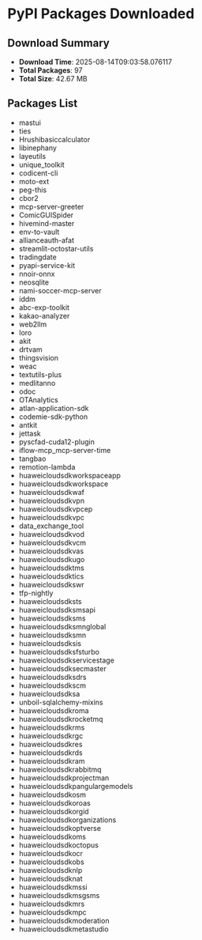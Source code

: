 # PyPI Packages Downloaded

## Download Summary
- **Download Time**: 2025-08-14T09:03:58.076117
- **Total Packages**: 97
- **Total Size**: 42.67 MB

## Packages List
- mastui
- ties
- Hrushibasiccalculator
- libinephany
- layeutils
- unique_toolkit
- codicent-cli
- moto-ext
- peg-this
- cbor2
- mcp-server-greeter
- ComicGUISpider
- hivemind-master
- env-to-vault
- allianceauth-afat
- streamlit-octostar-utils
- tradingdate
- pyapi-service-kit
- nnoir-onnx
- neosqlite
- nami-soccer-mcp-server
- iddm
- abc-exp-toolkit
- kakao-analyzer
- web2llm
- loro
- akit
- drtvam
- thingsvision
- weac
- textutils-plus
- medlitanno
- odoc
- OTAnalytics
- atlan-application-sdk
- codemie-sdk-python
- antkit
- jettask
- pyscfad-cuda12-plugin
- iflow-mcp_mcp-server-time
- tangbao
- remotion-lambda
- huaweicloudsdkworkspaceapp
- huaweicloudsdkworkspace
- huaweicloudsdkwaf
- huaweicloudsdkvpn
- huaweicloudsdkvpcep
- huaweicloudsdkvpc
- data_exchange_tool
- huaweicloudsdkvod
- huaweicloudsdkvcm
- huaweicloudsdkvas
- huaweicloudsdkugo
- huaweicloudsdktms
- huaweicloudsdktics
- huaweicloudsdkswr
- tfp-nightly
- huaweicloudsdksts
- huaweicloudsdksmsapi
- huaweicloudsdksms
- huaweicloudsdksmnglobal
- huaweicloudsdksmn
- huaweicloudsdksis
- huaweicloudsdksfsturbo
- huaweicloudsdkservicestage
- huaweicloudsdksecmaster
- huaweicloudsdksdrs
- huaweicloudsdkscm
- huaweicloudsdksa
- unboil-sqlalchemy-mixins
- huaweicloudsdkroma
- huaweicloudsdkrocketmq
- huaweicloudsdkrms
- huaweicloudsdkrgc
- huaweicloudsdkres
- huaweicloudsdkrds
- huaweicloudsdkram
- huaweicloudsdkrabbitmq
- huaweicloudsdkprojectman
- huaweicloudsdkpangulargemodels
- huaweicloudsdkosm
- huaweicloudsdkoroas
- huaweicloudsdkorgid
- huaweicloudsdkorganizations
- huaweicloudsdkoptverse
- huaweicloudsdkoms
- huaweicloudsdkoctopus
- huaweicloudsdkocr
- huaweicloudsdkobs
- huaweicloudsdknlp
- huaweicloudsdknat
- huaweicloudsdkmssi
- huaweicloudsdkmsgsms
- huaweicloudsdkmrs
- huaweicloudsdkmpc
- huaweicloudsdkmoderation
- huaweicloudsdkmetastudio

